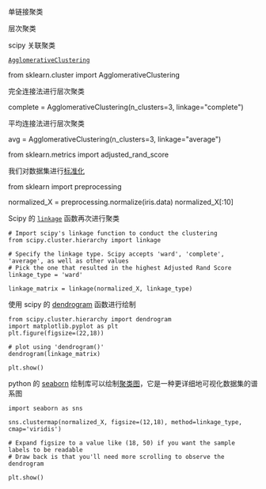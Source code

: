 单链接聚类

层次聚类



scipy 关联聚类

 [`AgglomerativeClustering`](http://scikit-learn.org/stable/modules/generated/sklearn.cluster.AgglomerativeClustering.html) 



from sklearn.cluster import AgglomerativeClustering



完全连接法进行层次聚类

complete = AgglomerativeClustering(n_clusters=3, linkage="complete")



平均连接法进行层次聚类

avg = AgglomerativeClustering(n_clusters=3, linkage="average")





from sklearn.metrics import adjusted_rand_score



我们对数据集进行[标准化](https://en.wikipedia.org/wiki/Feature_scaling) 



from sklearn import preprocessing

normalized_X = preprocessing.normalize(iris.data)
normalized_X[:10]



Scipy 的 [`linkage`](https://docs.scipy.org/doc/scipy/reference/generated/scipy.cluster.hierarchy.linkage.html) 函数再次进行聚类

```
# Import scipy's linkage function to conduct the clustering
from scipy.cluster.hierarchy import linkage

# Specify the linkage type. Scipy accepts 'ward', 'complete', 'average', as well as other values
# Pick the one that resulted in the highest Adjusted Rand Score
linkage_type = 'ward'

linkage_matrix = linkage(normalized_X, linkage_type)
```



使用 scipy 的 [dendrogram](https://docs.scipy.org/doc/scipy-0.14.0/reference/generated/scipy.cluster.hierarchy.dendrogram.html) 函数进行绘制

```
from scipy.cluster.hierarchy import dendrogram
import matplotlib.pyplot as plt
plt.figure(figsize=(22,18))

# plot using 'dendrogram()'
dendrogram(linkage_matrix)

plt.show()
```

python 的 [seaborn](http://seaborn.pydata.org/index.html) 绘制库可以绘制[聚类图](http://seaborn.pydata.org/generated/seaborn.clustermap.html)，它是一种更详细地可视化数据集的谱系图

```
import seaborn as sns

sns.clustermap(normalized_X, figsize=(12,18), method=linkage_type, cmap='viridis')

# Expand figsize to a value like (18, 50) if you want the sample labels to be readable
# Draw back is that you'll need more scrolling to observe the dendrogram

plt.show()
```

